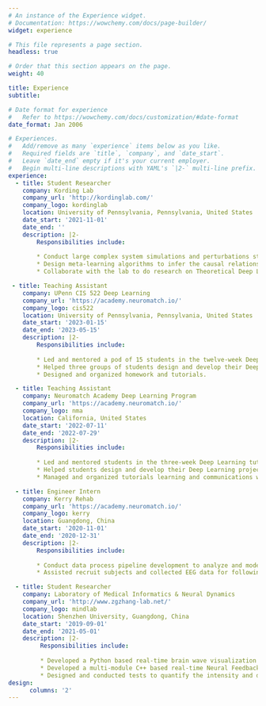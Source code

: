```yaml
---
# An instance of the Experience widget.
# Documentation: https://wowchemy.com/docs/page-builder/
widget: experience

# This file represents a page section.
headless: true

# Order that this section appears on the page.
weight: 40

title: Experience
subtitle:

# Date format for experience
#   Refer to https://wowchemy.com/docs/customization/#date-format
date_format: Jan 2006

# Experiences.
#   Add/remove as many `experience` items below as you like.
#   Required fields are `title`, `company`, and `date_start`.
#   Leave `date_end` empty if it's your current employer.
#   Begin multi-line descriptions with YAML's `|2-` multi-line prefix.
experience:
  - title: Student Researcher
    company: Kording Lab
    company_url: 'http://kordinglab.com/'
    company_logo: kordinglab
    location: University of Pennsylvania, Pennsylvania, United States
    date_start: '2021-11-01'
    date_end: ''
    description: |2-
        Responsibilities include:
        
        * Conduct large complex system simulations and perturbations studies on NMOS6502 microprocessor.
        * Design meta-learning algorithms to infer the causal relationships between system parameters.
        * Collaborate with the lab to do research on Theoretical Deep Learning and Causal Inference.

 - title: Teaching Assistant
    company: UPenn CIS 522 Deep Learning
    company_url: 'https://academy.neuromatch.io/'
    company_logo: cis522
    location: University of Pennsylvania, Pennsylvania, United States
    date_start: '2023-01-15'
    date_end: '2023-05-15'
    description: |2-
        Responsibilities include:
        
        * Led and mentored a pod of 15 students in the twelve-week Deep Learning study.
        * Helped three groups of students design and develop their Deep Learning projects.
        * Designed and organized homework and tutorials.

  - title: Teaching Assistant
    company: Neuromatch Academy Deep Learning Program
    company_url: 'https://academy.neuromatch.io/'
    company_logo: nma
    location: California, United States
    date_start: '2022-07-11'
    date_end: '2022-07-29'
    description: |2-
        Responsibilities include:
        
        * Led and mentored students in the three-week Deep Learning tutorials study.
        * Helped students design and develop their Deep Learning projects based on Computer Vision.
        * Managed and organized tutorials learning and communications with mentors and students.

  - title: Engineer Intern
    company: Kerry Rehab
    company_url: 'https://academy.neuromatch.io/'
    company_logo: kerry
    location: Guangdong, China
    date_start: '2020-11-01'
    date_end: '2020-12-31'
    description: |2-
        Responsibilities include:
        
        * Conduct data process pipeline development to analyze and model the EEG data.
        * Assisted recruit subjects and collected EEG data for following neural feedback analysis.

  - title: Student Researcher
    company: Laboratory of Medical Informatics & Neural Dynamics
    company_url: 'http://www.zgzhang-lab.net/'
    company_logo: mindlab
    location: Shenzhen University, Guangdong, China
    date_start: '2019-09-01'
    date_end: '2021-05-01'
    description: |2-
         Responsibilities include:
    
         * Developed a Python based real-time brain wave visualization tool for host computer
         * Developed a multi-module C++ based real-time Neural Feedback System on OpenBCI
         * Designed and conducted tests to quantify the intensity and depth of the system’s modulation of brain wave
design:
      columns: '2'
---
```

